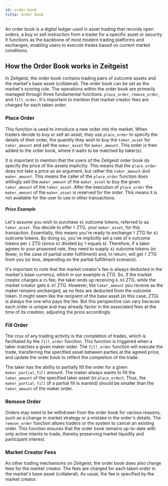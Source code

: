```yaml
---
id: order-book
title: Order Book
---
```


An order book is a digital ledger used in asset trading that records open
orders, a buy or sell instruction from a trader for a specific asset or
security. It functions as the backbone of most modern trading platforms and
exchanges, enabling users to execute trades based on current market conditions.

## How the Order Book works in Zeitgeist

In Zeitgeist, the order book contains trading pairs of outcome assets and the
market's base asset (collateral). The order book can be set as the market's
scoring rule. The operations within the order book are primarily managed through
three fundamental functions: `place_order`, `remove_order`, and `fill_order`.
It's important to mention that market creator fees are charged for each taken
order.

### Place Order

This function is used to introduce a new order into the market. When traders
decide to buy or sell an asset, they use `place_order` to specify the details of
their order, the quantity they wish to buy the `taker_asset` for `taker_amount`
and sell the `maker_asset` for `maker_amount`. This order is then added to the
order book, where it waits to be matched by taker(s).

It is important to mention that the users of the Zeitgeist order book do specify
the price of the assets implicitly. This means that the `place_order` does not
take a price as an argument, but rather the `taker_amount` and `maker_amount`.
This means the caller of the `place_order` function does willingly sell the
`maker_amount` of the `maker_asset` to buy the given `taker_amount` of the
`taker_asset`. After the execution of `place_order` the `maker_amount` of the
`maker_asset` is reserved for the order. This means it is not available for the
user to use in other transactions.

##### Price Example

Let's assume you wish to purchase `42` outcome tokens, referred to as
`taker_asset`. You decide to offer `7` ZTG, your `maker_asset`, for this
transaction. Essentially, this means you're ready to exchange `7` ZTG for `42`
outcome tokens. By doing so, you've implicitly set a rate of `6` outcome tokens
per `1` ZTG (since `42` divided by `7` equals `6`). Therefore, if a taker agrees
to your proposed rate, they need to supply `42` outcome tokens (or fewer, in the
case of partial order fulfillment) and, in return, will get `7` ZTG from you (or
less, depending on the partial fulfillment scenario).

It's important to note that the market creator's fee is always deducted in the
market's base currency, which in our example is ZTG. So, if the market creator
charges a `1%` fee, the taker ends up receiving `6.93` ZTG, while the market
creator gets `0.07` ZTG. However, the `taker_amount` you receive as the maker
remains unchanged, as no fees are deducted from the outcome token. It might seem
like the recipient of the base asset (in this case, ZTG) is always the one who
pays the fee. But this perspective can vary because each order is unique and may
already factor in the associated fees at the time of its creation, adjusting the
price accordingly.

### Fill Order

The crux of any trading activity is the completion of trades, which is
facilitated by the `fill_order` function. This function is triggered when a
taker matches a given maker order. The `fill_order` function will execute the
trade, transferring the specified asset between parties at the agreed price, and
update the order book to reflect the completion of the trade.

The taker has the ability to partially fill the order for a given
`maker_partial_fill` amount. The maker always wants to fill the `taker_amount`
of the specified taker asset (in `place_order`). Thus, the `maker_partial_fill`
(if a partial fill is wanted) should be smaller than the `taker_amount` of the
maker order.

### Remove Order

Orders may need to be withdrawn from the order book for various reasons, such as
a change in market strategy or a mistake in the order's details. The
`remove_order` function allows traders or the system to cancel an existing
order. This function ensures that the order book remains up-to-date with only
active intents to trade, thereby preserving market liquidity and participant
interest.

### Market Creator Fees

As other trading mechanisms on Zeitgeist, the order book does also charge fees
for the market creator. The fees are charged for each taken order in the
market's base asset (collateral). As usual, the fee is specified by the market
creator.
